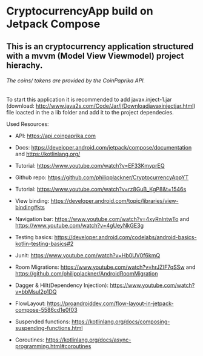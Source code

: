 # CryptocurrencyApp build on Jetpack Compose 

## This is an cryptocurrency application structured with a mvvm (Model View Viewmodel) project hierachy.
###### The coins/ tokens are provided by the CoinPaprika API. 

To start this application it is recommended to add javax.inject-1.jar (download: http://www.java2s.com/Code/Jar/j/Downloadjavaxinjectjar.html) file loacted in the a lib folder and add it to the project dependecies. 

Used Resources: 
- API: https://api.coinpaprika.com
* Docs: https://developer.android.com/jetpack/compose/documentation and https://kotlinlang.org/
+ Tutorial: https://www.youtube.com/watch?v=EF33KmyprEQ 
- Github repo: https://github.com/philipplackner/CryptocurrencyAppYT 
* Tutorial: https://www.youtube.com/watch?v=rz8GuB_KgP8&t=1546s
+ View binding: https://developer.android.com/topic/libraries/view-binding#kts 
- Navigation bar: https://www.youtube.com/watch?v=4xyRnIntwTo and https://www.youtube.com/watch?v=4gUeyNkGE3g 
* Testing basics: https://developer.android.com/codelabs/android-basics-kotlin-testing-basics#2 
+ Junit: https://www.youtube.com/watch?v=Hb0UV0f6kmQ 
- Room Migrations: https://www.youtube.com/watch?v=hrJZIF7qSSw and https://github.com/philipplackner/AndroidRoomMigration
* Dagger & Hilt(Dependency Injection): https://www.youtube.com/watch?v=bbMsuI2p1DQ
+ FlowLayout: https://proandroiddev.com/flow-layout-in-jetpack-compose-5586cd1e0f03 
- Suspended functions: https://kotlinlang.org/docs/composing-suspending-functions.html
* Coroutines: https://kotlinlang.org/docs/async-programming.html#coroutines
